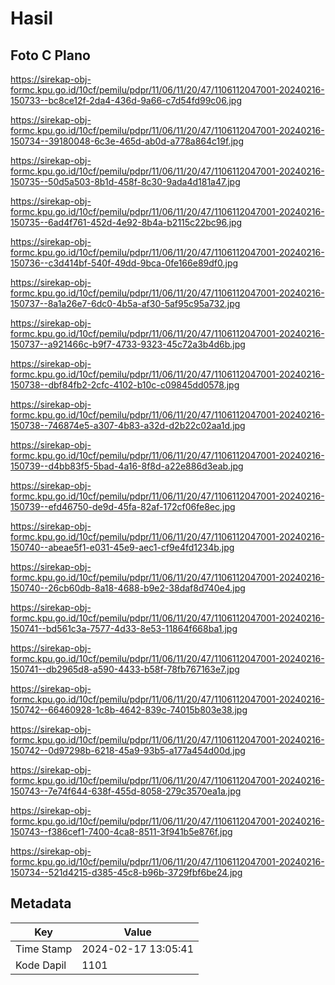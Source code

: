 # Hasil

## Foto C Plano

https://sirekap-obj-formc.kpu.go.id/10cf/pemilu/pdpr/11/06/11/20/47/1106112047001-20240216-150733--bc8ce12f-2da4-436d-9a66-c7d54fd99c06.jpg

https://sirekap-obj-formc.kpu.go.id/10cf/pemilu/pdpr/11/06/11/20/47/1106112047001-20240216-150734--39180048-6c3e-465d-ab0d-a778a864c19f.jpg

https://sirekap-obj-formc.kpu.go.id/10cf/pemilu/pdpr/11/06/11/20/47/1106112047001-20240216-150735--50d5a503-8b1d-458f-8c30-9ada4d181a47.jpg

https://sirekap-obj-formc.kpu.go.id/10cf/pemilu/pdpr/11/06/11/20/47/1106112047001-20240216-150735--6ad4f761-452d-4e92-8b4a-b2115c22bc96.jpg

https://sirekap-obj-formc.kpu.go.id/10cf/pemilu/pdpr/11/06/11/20/47/1106112047001-20240216-150736--c3d414bf-540f-49dd-9bca-0fe166e89df0.jpg

https://sirekap-obj-formc.kpu.go.id/10cf/pemilu/pdpr/11/06/11/20/47/1106112047001-20240216-150737--8a1a26e7-6dc0-4b5a-af30-5af95c95a732.jpg

https://sirekap-obj-formc.kpu.go.id/10cf/pemilu/pdpr/11/06/11/20/47/1106112047001-20240216-150737--a921466c-b9f7-4733-9323-45c72a3b4d6b.jpg

https://sirekap-obj-formc.kpu.go.id/10cf/pemilu/pdpr/11/06/11/20/47/1106112047001-20240216-150738--dbf84fb2-2cfc-4102-b10c-c09845dd0578.jpg

https://sirekap-obj-formc.kpu.go.id/10cf/pemilu/pdpr/11/06/11/20/47/1106112047001-20240216-150738--746874e5-a307-4b83-a32d-d2b22c02aa1d.jpg

https://sirekap-obj-formc.kpu.go.id/10cf/pemilu/pdpr/11/06/11/20/47/1106112047001-20240216-150739--d4bb83f5-5bad-4a16-8f8d-a22e886d3eab.jpg

https://sirekap-obj-formc.kpu.go.id/10cf/pemilu/pdpr/11/06/11/20/47/1106112047001-20240216-150739--efd46750-de9d-45fa-82af-172cf06fe8ec.jpg

https://sirekap-obj-formc.kpu.go.id/10cf/pemilu/pdpr/11/06/11/20/47/1106112047001-20240216-150740--abeae5f1-e031-45e9-aec1-cf9e4fd1234b.jpg

https://sirekap-obj-formc.kpu.go.id/10cf/pemilu/pdpr/11/06/11/20/47/1106112047001-20240216-150740--26cb60db-8a18-4688-b9e2-38daf8d740e4.jpg

https://sirekap-obj-formc.kpu.go.id/10cf/pemilu/pdpr/11/06/11/20/47/1106112047001-20240216-150741--bd561c3a-7577-4d33-8e53-11864f668ba1.jpg

https://sirekap-obj-formc.kpu.go.id/10cf/pemilu/pdpr/11/06/11/20/47/1106112047001-20240216-150741--db2965d8-a590-4433-b58f-78fb767163e7.jpg

https://sirekap-obj-formc.kpu.go.id/10cf/pemilu/pdpr/11/06/11/20/47/1106112047001-20240216-150742--66460928-1c8b-4642-839c-74015b803e38.jpg

https://sirekap-obj-formc.kpu.go.id/10cf/pemilu/pdpr/11/06/11/20/47/1106112047001-20240216-150742--0d97298b-6218-45a9-93b5-a177a454d00d.jpg

https://sirekap-obj-formc.kpu.go.id/10cf/pemilu/pdpr/11/06/11/20/47/1106112047001-20240216-150743--7e74f644-638f-455d-8058-279c3570ea1a.jpg

https://sirekap-obj-formc.kpu.go.id/10cf/pemilu/pdpr/11/06/11/20/47/1106112047001-20240216-150743--f386cef1-7400-4ca8-8511-3f941b5e876f.jpg

https://sirekap-obj-formc.kpu.go.id/10cf/pemilu/pdpr/11/06/11/20/47/1106112047001-20240216-150734--521d4215-d385-45c8-b96b-3729fbf6be24.jpg


## Metadata

| Key        | Value               |
| ---------- | ------------------- |
| Time Stamp | 2024-02-17 13:05:41 |
| Kode Dapil | 1101                |



